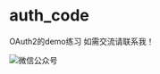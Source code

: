 # auth_code
OAuth2的demo练习
如需交流请联系我！

![微信公众号](https://cdn.jsdelivr.net/gh/triumphxx/my-images-host/img/公众号1.jpeg)
